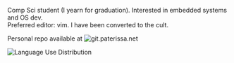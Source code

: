 Comp Sci student (I yearn for graduation). Interested in embedded systems and OS dev.  
Preferred editor: vim. I have been converted to the cult.

Personal repo available at ![git.paterissa.net](https://git.paterissa.net)

![Language Use Distribution](https://github-readme-stats.vercel.app/api/top-langs/?username=ephyran&layout=compact&theme=synthwave)

